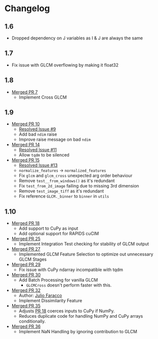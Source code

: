 # Changelog

## 1.6

- Dropped dependency on J variables as I & J are always the same

## 1.7

- Fix issue with GLCM overflowing by making it float32

## 1.8

- [Merged PR 7](https://github.com/Eve-ning/glcm-cupy/pull/7)
  - Implement Cross GLCM

## 1.9

- [Merged PR 10](https://github.com/Eve-ning/glcm-cupy/pull/10)
  - [Resolved Issue #9](https://github.com/Eve-ning/glcm-cupy/issues/9)
  - Add bad `ndim` raise
  - Improve raise message on bad `ndim`
- [Merged PR 14](https://github.com/Eve-ning/glcm-cupy/pull/14)
  - [Resolved Issue #11](https://github.com/Eve-ning/glcm-cupy/issues/11)
  - Allow `tqdm` to be silenced
- [Merged PR 15](https://github.com/Eve-ning/glcm-cupy/pull/15)
  - [Resolved Issue #13](https://github.com/Eve-ning/glcm-cupy/issues/13)
  - `normalize_features` -> `normalized_features` 
  - Fix `glcm` and `glcm_cross` unexpected arg order behaviour
  - Remove `test__from_windows()` as it's redundant
  - Fix `test_from_2d_image` failing due to missing 3rd dimension
  - Remove `test_image_tiff` as it's redundant
  - Fix reference `GLCM._binner` to `binner` in `utils`


## 1.10

- [Merged PR 18](https://github.com/Eve-ning/glcm-cupy/pull/18)
    - Add support to CuPy as input
    - Add optional support for RAPIDS cuCIM
- [Merged PR 25](https://github.com/Eve-ning/glcm-cupy/pull/25)
    - Implement Integration Test checking for stability of GLCM output
- [Merged PR 27](https://github.com/Eve-ning/glcm-cupy/pull/27)
  - Implemented GLCM Feature Selection to optimize out unnecessary GLCM Stages
- [Merged PR 29](https://github.com/Eve-ning/glcm-cupy/pull/30)
  - Fix issue with CuPy ndarray incompatible with tqdm
- [Merged PR 30](https://github.com/Eve-ning/glcm-cupy/pull/30)
  - Add Batch Processing for vanilla GLCM
      - ``GLCMCross`` doesn't perform faster with this.
- [Merged PR 32](https://github.com/Eve-ning/glcm-cupy/pull/32)
  - Author: [Julio Faracco](https://github.com/jcfaracco) 
  - Implement Dissimilarity Feature
- [Merged PR 35](https://github.com/Eve-ning/glcm-cupy/pull/35)
  - Adjusts [PR 18](https://github.com/Eve-ning/glcm-cupy/pull/18) coerces inputs to CuPy if NumPy.
  - Reduces duplicate code for handling NumPy and CuPy arrays conditionally.
- [Merged PR 36](https://github.com/Eve-ning/glcm-cupy/pull/36)
  - Implement NaN Handling by ignoring contribution to GLCM 
